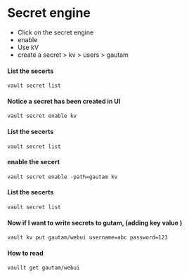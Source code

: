 # Secret engine

- Click on the secret engine  
- enable 
- Use kV
- create a secret  > kv > users > gautam 


#### List the secerts
```
vault secret list 
```
#### Notice a secret has been created in UI
```
vault secret enable kv 
```
#### List the secerts 
```
vault secret list 
```
#### enable the secert 
```
vault secret enable -path=gautam kv 
```
#### List the secerts 
```
vault secret list 
```
#### Now if I want to write secrets to gutam, (adding key value )
```
vault kv put gautam/webui username=abc password=123
```
#### How to read 

```
vaullt get gautam/webui 
 ```